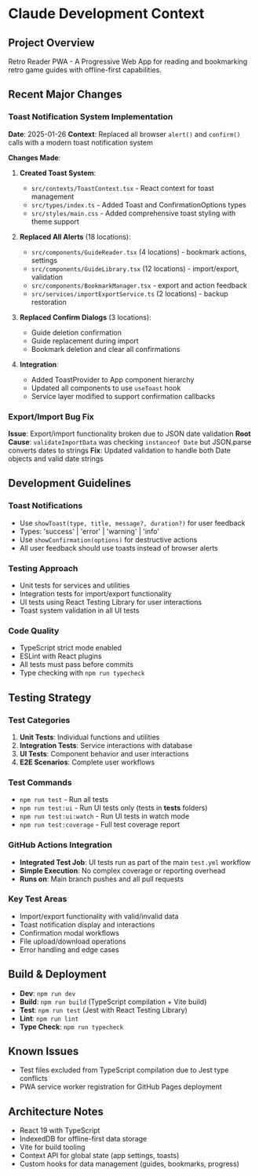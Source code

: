 # Claude Development Context

## Project Overview
Retro Reader PWA - A Progressive Web App for reading and bookmarking retro game guides with offline-first capabilities.

## Recent Major Changes

### Toast Notification System Implementation
**Date**: 2025-01-26
**Context**: Replaced all browser `alert()` and `confirm()` calls with a modern toast notification system

**Changes Made**:
1. **Created Toast System**:
   - `src/contexts/ToastContext.tsx` - React context for toast management
   - `src/types/index.ts` - Added Toast and ConfirmationOptions types
   - `src/styles/main.css` - Added comprehensive toast styling with theme support

2. **Replaced All Alerts** (18 locations):
   - `src/components/GuideReader.tsx` (4 locations) - bookmark actions, settings
   - `src/components/GuideLibrary.tsx` (12 locations) - import/export, validation
   - `src/components/BookmarkManager.tsx` - export and action feedback
   - `src/services/importExportService.ts` (2 locations) - backup restoration

3. **Replaced Confirm Dialogs** (3 locations):
   - Guide deletion confirmation
   - Guide replacement during import
   - Bookmark deletion and clear all confirmations

4. **Integration**:
   - Added ToastProvider to App component hierarchy
   - Updated all components to use `useToast` hook
   - Service layer modified to support confirmation callbacks

### Export/Import Bug Fix
**Issue**: Export/import functionality broken due to JSON date validation
**Root Cause**: `validateImportData` was checking `instanceof Date` but JSON.parse converts dates to strings
**Fix**: Updated validation to handle both Date objects and valid date strings

## Development Guidelines

### Toast Notifications
- Use `showToast(type, title, message?, duration?)` for user feedback
- Types: 'success' | 'error' | 'warning' | 'info'
- Use `showConfirmation(options)` for destructive actions
- All user feedback should use toasts instead of browser alerts

### Testing Approach
- Unit tests for services and utilities
- Integration tests for import/export functionality
- UI tests using React Testing Library for user interactions
- Toast system validation in all UI tests

### Code Quality
- TypeScript strict mode enabled
- ESLint with React plugins
- All tests must pass before commits
- Type checking with `npm run typecheck`

## Testing Strategy

### Test Categories
1. **Unit Tests**: Individual functions and utilities
2. **Integration Tests**: Service interactions with database
3. **UI Tests**: Component behavior and user interactions
4. **E2E Scenarios**: Complete user workflows

### Test Commands
- `npm run test` - Run all tests
- `npm run test:ui` - Run UI tests only (tests in __tests__ folders)
- `npm run test:ui:watch` - Run UI tests in watch mode
- `npm run test:coverage` - Full test coverage report

### GitHub Actions Integration
- **Integrated Test Job**: UI tests run as part of the main `test.yml` workflow
- **Simple Execution**: No complex coverage or reporting overhead
- **Runs on**: Main branch pushes and all pull requests

### Key Test Areas
- Import/export functionality with valid/invalid data
- Toast notification display and interactions
- Confirmation modal workflows
- File upload/download operations
- Error handling and edge cases

## Build & Deployment
- **Dev**: `npm run dev`
- **Build**: `npm run build` (TypeScript compilation + Vite build)
- **Test**: `npm run test` (Jest with React Testing Library)
- **Lint**: `npm run lint`
- **Type Check**: `npm run typecheck`

## Known Issues
- Test files excluded from TypeScript compilation due to Jest type conflicts
- PWA service worker registration for GitHub Pages deployment

## Architecture Notes
- React 19 with TypeScript
- IndexedDB for offline-first data storage
- Vite for build tooling
- Context API for global state (app settings, toasts)
- Custom hooks for data management (guides, bookmarks, progress)